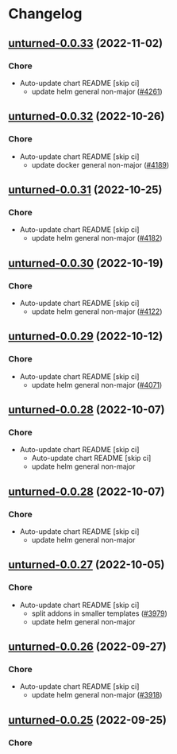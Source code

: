# Changelog



## [unturned-0.0.33](https://github.com/truecharts/charts/compare/unturned-0.0.32...unturned-0.0.33) (2022-11-02)

### Chore

- Auto-update chart README [skip ci]
  - update helm general non-major ([#4261](https://github.com/truecharts/charts/issues/4261))




## [unturned-0.0.32](https://github.com/truecharts/charts/compare/unturned-0.0.31...unturned-0.0.32) (2022-10-26)

### Chore

- Auto-update chart README [skip ci]
  - update docker general non-major ([#4189](https://github.com/truecharts/charts/issues/4189))




## [unturned-0.0.31](https://github.com/truecharts/charts/compare/unturned-0.0.30...unturned-0.0.31) (2022-10-25)

### Chore

- Auto-update chart README [skip ci]
  - update helm general non-major ([#4182](https://github.com/truecharts/charts/issues/4182))




## [unturned-0.0.30](https://github.com/truecharts/charts/compare/unturned-0.0.29...unturned-0.0.30) (2022-10-19)

### Chore

- Auto-update chart README [skip ci]
  - update helm general non-major ([#4122](https://github.com/truecharts/charts/issues/4122))




## [unturned-0.0.29](https://github.com/truecharts/charts/compare/unturned-0.0.28...unturned-0.0.29) (2022-10-12)

### Chore

- Auto-update chart README [skip ci]
  - update helm general non-major ([#4071](https://github.com/truecharts/charts/issues/4071))




## [unturned-0.0.28](https://github.com/truecharts/charts/compare/unturned-0.0.27...unturned-0.0.28) (2022-10-07)

### Chore

- Auto-update chart README [skip ci]
  - Auto-update chart README [skip ci]
  - update helm general non-major




## [unturned-0.0.28](https://github.com/truecharts/charts/compare/unturned-0.0.27...unturned-0.0.28) (2022-10-07)

### Chore

- Auto-update chart README [skip ci]
  - update helm general non-major




## [unturned-0.0.27](https://github.com/truecharts/charts/compare/unturned-0.0.26...unturned-0.0.27) (2022-10-05)

### Chore

- Auto-update chart README [skip ci]
  - split addons in smaller templates ([#3979](https://github.com/truecharts/charts/issues/3979))
  - update helm general non-major




## [unturned-0.0.26](https://github.com/truecharts/charts/compare/unturned-0.0.25...unturned-0.0.26) (2022-09-27)

### Chore

- Auto-update chart README [skip ci]
  - update helm general non-major ([#3918](https://github.com/truecharts/charts/issues/3918))




## [unturned-0.0.25](https://github.com/truecharts/charts/compare/unturned-0.0.24...unturned-0.0.25) (2022-09-25)

### Chore
